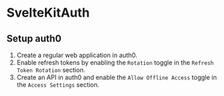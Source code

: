 # SvelteKitAuth

## Setup auth0
1. Create a regular web application in auth0.
2. Enable refresh tokens by enabling the `Rotation` toggle in the `Refresh Token Rotation` section.
3. Create an API in auth0 and enable the `Allow Offline Access` toggle in the `Access Settings` section.